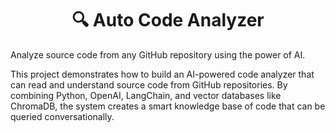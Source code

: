 
<h1 align="center"> 🔍 Auto Code Analyzer</h1>

Analyze source code from any GitHub repository using the power of AI.

This project demonstrates how to build an AI-powered code analyzer that can read and understand source code from GitHub repositories. By combining Python, OpenAI, LangChain, and vector databases like ChromaDB, the system creates a smart knowledge base of code that can be queried conversationally.
